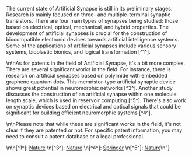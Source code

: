 The current state of Artificial Synapse is still in its preliminary stages. Research is mainly focused on three- and multiple-terminal synaptic transistors. There are four main types of synapses being studied: those based on electrical, optical, mechanical, and hybrid properties. The development of artificial synapses is crucial for the construction of biocompatible electronic devices towards artificial intelligence systems. Some of the applications of artificial synapses include various sensory systems, bioplastic bionics, and logical transformation [^1^].


\n\nAs for patents in the field of Artificial Synapse, it's a bit more complex. There are several significant works in the field. For instance, there is research on artificial synapses based on polyimide with embedded graphene quantum dots. This memristor-type artificial synaptic device shows great potential in neuromorphic networks [^3^]. Another study discusses the construction of an artificial synapse within one molecule length scale, which is used in reservoir computing [^5^]. There's also work on synaptic devices based on electrical and optical signals that could be significant for building efficient neuromorphic systems [^4^].

\n\nPlease note that while these are significant works in the field, it's not clear if they are patented or not. For specific patent information, you may need to consult a patent database or a legal professional.

\n\n[^1^]: [Nature](https://www.nature.com/articles/s41378-023-00487-2)
\n[^3^]: [Nature](https://www.nature.com/articles/s41378-020-00189-z)
\n[^4^]: [Springer](https://link.springer.com/article/10.1007/s40820-021-00618-2)
\n[^5^]: [Nature](https://www.nature.com/articles/s41467-023-35817-5)\n"}

